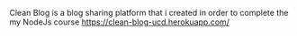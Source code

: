Clean Blog is a blog sharing platform that i created in order to complete the my NodeJs course
https://clean-blog-ucd.herokuapp.com/
